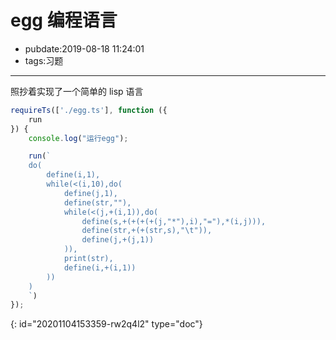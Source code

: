 # egg 编程语言

- pubdate:2019-08-18 11:24:01
- tags:习题

---

照抄着实现了一个简单的 lisp 语言

````javascript
requireTs(['./egg.ts'], function ({
    run
}) {
    console.log("运行egg");

    run(`
    do(
        define(i,1),
        while(<(i,10),do(
            define(j,1),
            define(str,""),
            while(<(j,+(i,1)),do(
                define(s,+(+(+(+(j,"*"),i),"="),*(i,j))),
                define(str,+(+(str,s),"\t")),
                define(j,+(j,1))
            )),
            print(str),
            define(i,+(i,1))
        ))
    )
    `)
});
````


{: id="20201104153359-rw2q4l2" type="doc"}
